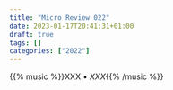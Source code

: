 ```yaml
---
title: "Micro Review 022"
date: 2023-01-17T20:41:31+01:00
draft: true
tags: []
categories: ["2022"]
---
```



{{% music %}}XXX • _XXX_{{% /music %}}
